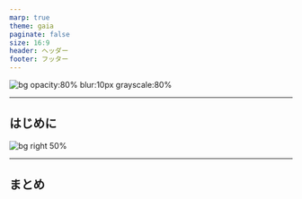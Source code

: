 ```yaml
---
marp: true
theme: gaia
paginate: false
size: 16:9
header: ヘッダー
footer: フッター
---
```


<style>
section::before {
  display: block;
  content: url('https://marp.app/assets/marp.svg');
  width: 150px;
  height: auto;
  position: absolute;
  right: 10px;
  bottom: 10px;
}
</style>

![bg opacity:80% blur:10px grayscale:80%](./images/flower-4563208_1280.jpg)

---

## はじめに

![bg right 50%](./images/flower-4563208_1280.jpg)

---

<!--
_header: ""
_footer: ""
-->

## まとめ
